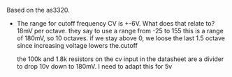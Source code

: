 Based on the as3320.

- The range for cutoff frequency CV is +-6V. What does that relate to?
    18mV per octave. they say to use a range from -25 to 155 
    this is a range of 180mV, so 10 octaves. if we stay above 0, we loose
    the last 1.5 octave since increasing voltage lowers the.cutoff

    the 100k and 1.8k resistors on the cv input in the datasheet are a divider
    to drop 10v down to 180mV. I need to adapt this for 5v


